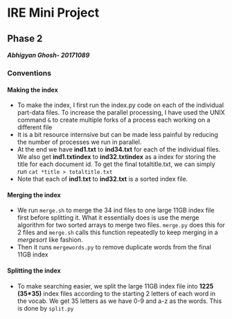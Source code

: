 # IRE Mini Project 
## Phase 2
***Abhigyan Ghosh- 20171089***

### Conventions
#### Making the index
- To make the index, I first run the index.py code on each of the individual part-data files. To increase the parallel processing, I have used the UNIX command `&` to create multiple forks of a process each working on a different file
- It is a bit resource internsive but can be made less painful by reducing the number of processes we run in parallel.
- At the end we have __ind1.txt__ to __ind34.txt__ for each of the individual files. We also get __ind1.txtindex__ to __ind32.txtindex__ as a index for storing the title for each document id. To get the final totaltitle.txt, we can simply run `cat *title > totaltitle.txt`
- Note that each of __ind1.txt__ to __ind32.txt__ is a sorted index file. 

#### Merging the index
- We run `merge.sh` to merge the 34 ind files to one large 11GB index file first before splitting it. What it essentially does is use the merge algorithm for two sorted arrays to merge two files. `merge.py` does this for 2 files and `merge.sh` calls this function repeatedly to keep merging in a _mergesort_ like fashion.
- Then it runs `mergewords.py` to remove duplicate words from the final 11GB index

#### Splitting the index
- To make searching easier, we split the large 11GB index file into __1225 (35*35)__ index files  according to the starting 2 letters of each word in the vocab. We get 35 letters as we have 0-9 and a-z as the words. This is done by `split.py`